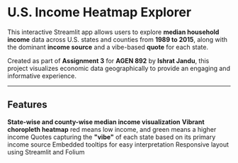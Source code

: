 #  U.S. Income Heatmap Explorer

This interactive Streamlit app allows users to explore **median household income** data across U.S. states and counties from **1989 to 2015**, along with the dominant **income source** and a vibe-based **quote** for each state.

Created as part of **Assignment 3** for **AGEN 892** by **Ishrat Jandu**, this project visualizes economic data geographically to provide an engaging and informative experience.

---

##  Features
**State-wise and county-wise median income visualization**
**Vibrant choropleth heatmap** red means low income, and green means a higher income
Quotes capturing the **"vibe"** of each state based on its primary income source
Embedded tooltips for easy interpretation
Responsive layout using Streamlit and Folium
